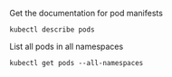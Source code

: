 Get the documentation for pod manifests

```
kubectl describe pods
```
List all pods in all namespaces
```
kubectl get pods --all-namespaces
```
